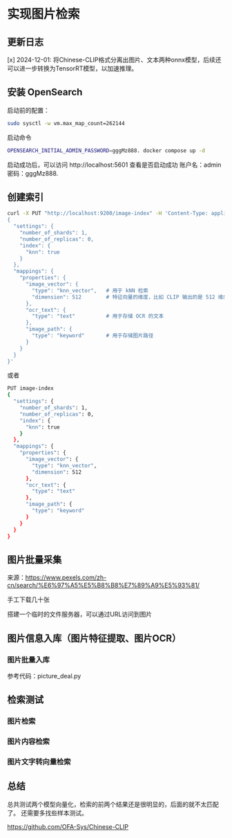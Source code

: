
# 实现图片检索

## 更新日志
[x] 2024-12-01: 将Chinese-CLIP格式分离出图片、文本两种onnx模型，后续还可以进一步转换为TensorRT模型，以加速推理。

## 安装 OpenSearch

启动前的配置：
```bash
sudo sysctl -w vm.max_map_count=262144
```

启动命令
```bash
OPENSEARCH_INITIAL_ADMIN_PASSWORD=gggMz888. docker compose up -d
```
启动成功后，可以访问 http://localhost:5601 查看是否启动成功
账户名：admin
密码：gggMz888.

## 创建索引

```bash
curl -X PUT "http://localhost:9200/image-index" -H 'Content-Type: application/json' -d'
{
  "settings": {
    "number_of_shards": 1,
    "number_of_replicas": 0,
    "index": {
      "knn": true
    }
  },
  "mappings": {
    "properties": {
      "image_vector": {
        "type": "knn_vector",   # 用于 kNN 检索
        "dimension": 512        # 特征向量的维度，比如 CLIP 输出的是 512 维向量
      },
      "ocr_text": {
        "type": "text"          # 用于存储 OCR 的文本
      },
      "image_path": {
        "type": "keyword"       # 用于存储图片路径
      }
    }
  }
}'
```
或者
```bash
PUT image-index
{
  "settings": {
    "number_of_shards": 1,
    "number_of_replicas": 0,
    "index": {
      "knn": true
    }
  },
  "mappings": {
    "properties": {
      "image_vector": {
        "type": "knn_vector", 
        "dimension": 512       
      },
      "ocr_text": {
        "type": "text"         
      },
      "image_path": {
        "type": "keyword"      
      }
    }
  }
}
```
## 图片批量采集
来源：https://www.pexels.com/zh-cn/search/%E6%97%A5%E5%B8%B8%E7%89%A9%E5%93%81/

手工下载几十张

搭建一个临时的文件服务器，可以通过URL访问到图片

## 图片信息入库（图片特征提取、图片OCR）

### 图片批量入库
参考代码：picture_deal.py

## 检索测试
### 图片检索

### 图片内容检索

### 图片文字转向量检索

## 总结
总共测试两个模型向量化，检索的前两个结果还是很明显的，后面的就不太匹配了。
还需要多找些样本测试。

https://github.com/OFA-Sys/Chinese-CLIP
